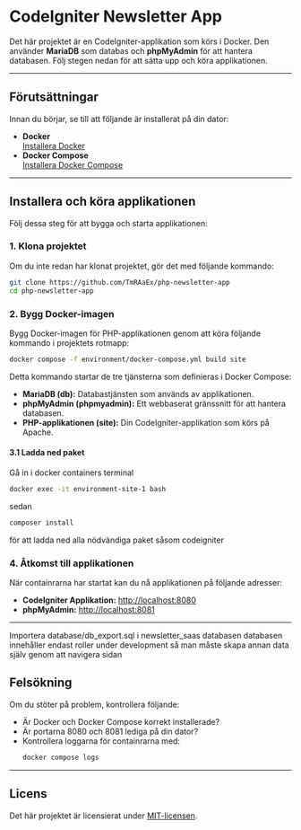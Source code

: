 # CodeIgniter Newsletter App

Det här projektet är en CodeIgniter-applikation som körs i Docker. Den använder **MariaDB** som databas och **phpMyAdmin** för att hantera databasen. Följ stegen nedan för att sätta upp och köra applikationen.

---

## Förutsättningar

Innan du börjar, se till att följande är installerat på din dator:

- **Docker**  
  [Installera Docker](https://docs.docker.com/get-docker/)
- **Docker Compose**  
  [Installera Docker Compose](https://docs.docker.com/compose/install/)

---

## Installera och köra applikationen

Följ dessa steg för att bygga och starta applikationen:

### 1. Klona projektet

Om du inte redan har klonat projektet, gör det med följande kommando:

```bash
git clone https://github.com/TmRAaEx/php-newsletter-app
cd php-newsletter-app
```

### 2. Bygg Docker-imagen

Bygg Docker-imagen för PHP-applikationen genom att köra följande kommando i projektets rotmapp:

```bash
docker compose -f environment/docker-compose.yml build site
```
Detta kommando startar de tre tjänsterna som definieras i Docker Compose:

- **MariaDB (db):** Databastjänsten som används av applikationen.  
- **phpMyAdmin (phpmyadmin):** Ett webbaserat gränssnitt för att hantera databasen.  
- **PHP-applikationen (site):** Din CodeIgniter-applikation som körs på Apache.

#### 3.1 Ladda ned paket

Gå in i docker containers terminal 
```bash 
docker exec -it environment-site-1 bash
```

sedan 
```bash 
composer install
```
för att ladda ned alla nödvändiga paket såsom codeigniter


### 4. Åtkomst till applikationen


När containrarna har startat kan du nå applikationen på följande adresser:

- **CodeIgniter Applikation:** [http://localhost:8080](http://localhost:8080)  
- **phpMyAdmin:** [http://localhost:8081](http://localhost:8081)

---

Importera database/db_export.sql i newsletter_saas databasen
databasen innehåller endast roller under development så man måste skapa annan data själv genom att navigera sidan

## Felsökning

Om du stöter på problem, kontrollera följande:

- Är Docker och Docker Compose korrekt installerade?  
- Är portarna 8080 och 8081 lediga på din dator?  
- Kontrollera loggarna för containrarna med:  
  ```bash
  docker compose logs
  ```

---

## Licens

Det här projektet är licensierat under [MIT-licensen](LICENSE).
